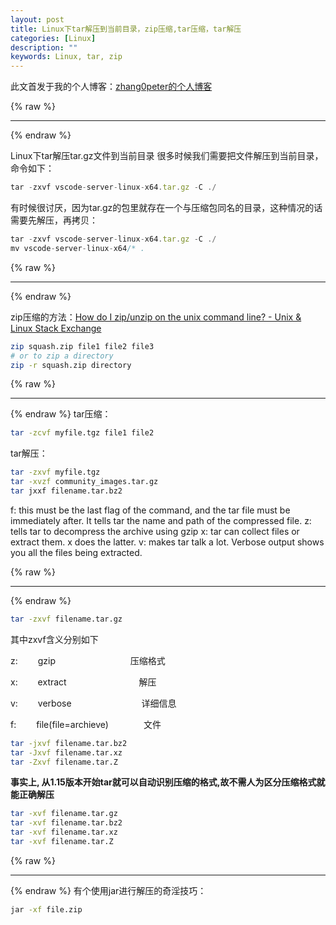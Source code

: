 ```yaml
---
layout: post
title: Linux下tar解压到当前目录，zip压缩,tar压缩，tar解压
categories: [Linux]
description: ""
keywords: Linux, tar, zip
---
```


此文首发于我的个人博客：[zhang0peter的个人博客](https://zhang0peter.com)         

{% raw %}
***          
{% endraw %}



Linux下tar解压tar.gz文件到当前目录
很多时候我们需要把文件解压到当前目录，命令如下：
```js
tar -zxvf vscode-server-linux-x64.tar.gz -C ./
```
有时候很讨厌，因为tar.gz的包里就存在一个与压缩包同名的目录，这种情况的话需要先解压，再拷贝：
```js
tar -zxvf vscode-server-linux-x64.tar.gz -C ./
mv vscode-server-linux-x64/* .
```

{% raw %}
***          
{% endraw %}



zip压缩的方法：[How do I zip/unzip on the unix command line? - Unix & Linux Stack Exchange](https://unix.stackexchange.com/questions/6596/how-do-i-zip-unzip-on-the-unix-command-line)
```sh
zip squash.zip file1 file2 file3
# or to zip a directory
zip -r squash.zip directory
```

{% raw %}
***          
{% endraw %}
tar压缩：
```sh
tar -zcvf myfile.tgz file1 file2
```
tar解压：
```sh
tar -zxvf myfile.tgz
tar -xvzf community_images.tar.gz
tar jxxf filename.tar.bz2
```
f: this must be the last flag of the command, and the tar file must be immediately after. It tells tar the name and path of the compressed file.
z: tells tar to decompress the archive using gzip
x: tar can collect files or extract them. x does the latter.
v: makes tar talk a lot. Verbose output shows you all the files being extracted.

{% raw %}
***          
{% endraw %}
```sh
tar -zxvf filename.tar.gz
```
其中zxvf含义分别如下

z: 　　gzip  　　　　　　　　    压缩格式

x: 　　extract　　　　　　　　  解压

v:　　 verbose　　　　　　　　详细信息

f: 　　file(file=archieve)　　　　文件
```sh
tar -jxvf filename.tar.bz2
tar -Jxvf filename.tar.xz
tar -Zxvf filename.tar.Z
```
**事实上, 从1.15版本开始tar就可以自动识别压缩的格式,故不需人为区分压缩格式就能正确解压**
```sh
tar -xvf filename.tar.gz
tar -xvf filename.tar.bz2
tar -xvf filename.tar.xz
tar -xvf filename.tar.Z
```

{% raw %}
***          
{% endraw %}
有个使用jar进行解压的奇淫技巧：
```sh
jar -xf file.zip
```
